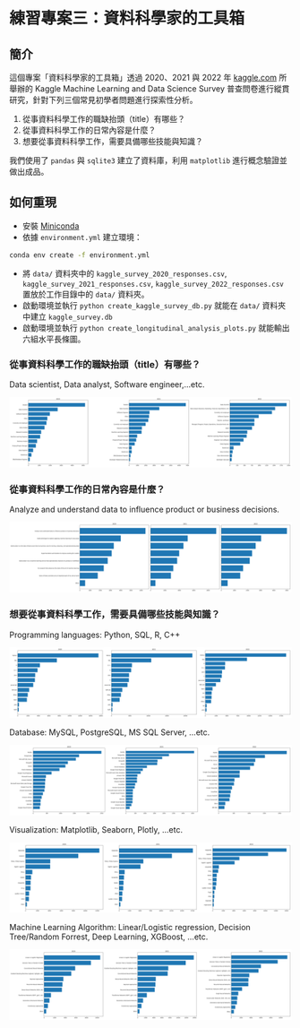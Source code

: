 # 練習專案三：資料科學家的工具箱

## 簡介

這個專案「資料科學家的工具箱」透過 2020、2021 與 2022 年 [kaggle.com](https://www.kaggle.com) 所舉辦的 Kaggle Machine Learning and Data Science Survey 普查問卷進行縱貫研究，針對下列三個常見初學者問題進行探索性分析。

1. 從事資料科學工作的職缺抬頭（title）有哪些？
2. 從事資料科學工作的日常內容是什麼？
3. 想要從事資料科學工作，需要具備哪些技能與知識？

我們使用了 `pandas` 與 `sqlite3` 建立了資料庫，利用 `matplotlib` 進行概念驗證並做出成品。

## 如何重現

- 安裝 [Miniconda](https://docs.anaconda.com/miniconda/)
- 依據 `environment.yml` 建立環境：

```bash
conda env create -f environment.yml
```

- 將 `data/` 資料夾中的 `kaggle_survey_2020_responses.csv`, `kaggle_survey_2021_responses.csv`, `kaggle_survey_2022_responses.csv` 置放於工作目錄中的 `data/` 資料夾。
- 啟動環境並執行 `python create_kaggle_survey_db.py` 就能在 `data/` 資料夾中建立 `kaggle_survey.db`
- 啟動環境並執行 `python create_longitudinal_analysis_plots.py` 就能輸出六組水平長條圖。

### 從事資料科學工作的職缺抬頭（title）有哪些？

Data scientist, Data analyst, Software engineer,...etc.

![](data_science_job_titles.png)

### 從事資料科學工作的日常內容是什麼？

Analyze and understand data to influence product or business decisions.

![](data_science_job_tasks.png)

### 想要從事資料科學工作，需要具備哪些技能與知識？

Programming languages: Python, SQL, R, C++

![](data_science_job_programming_languages.png)

Database: MySQL, PostgreSQL, MS SQL Server, ...etc.

![](data_science_job_databases.png)

Visualization: Matplotlib, Seaborn, Plotly, ...etc.

![](data_science_job_visualizations.png)

Machine Learning Algorithm: Linear/Logistic regression, Decision Tree/Random Forrest, Deep Learning, XGBoost, ...etc.

![](data_science_job_machine_learnings.png)